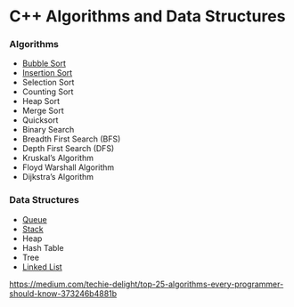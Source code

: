 # C++ Algorithms and Data Structures

### Algorithms
- [Bubble Sort](BubbleSort/README.md)
- [Insertion Sort](InsertionSort/README.md) 
- Selection Sort
- Counting Sort
- Heap Sort
- Merge Sort
- Quicksort
- Binary Search
- Breadth First Search (BFS)
- Depth First Search (DFS)
- Kruskal’s Algorithm
- Floyd Warshall Algorithm
- Dijkstra’s Algorithm
### Data Structures
- [Queue](Queue/README.md)
- [Stack](Stack/README.md)
- Heap
- Hash Table
- Tree
- [Linked List](LinkedList/README.md)

https://medium.com/techie-delight/top-25-algorithms-every-programmer-should-know-373246b4881b

